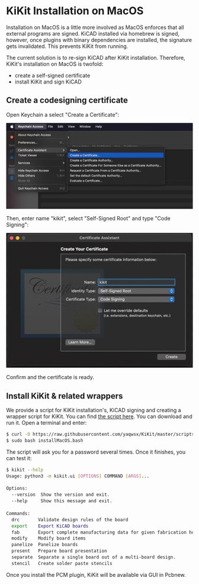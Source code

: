 # KiKit Installation on MacOS

Installation on MacOS is a little more involved as MacOS enforces that all
external programs are signed. KiCAD installed via homebrew is signed, however,
once plugins with binary dependencies are installed, the signature gets
invalidated. This prevents KiKit from running.

The current solution is to re-sign KiCAD after KiKit installation. Therefore,
KiKit's installation on MacOS is twofold:
- create a self-signed certificate
- install KiKit and sign KiCAD

## Create a codesigning certificate

Open Keychain a select "Create a Certificate":

![](../resources/key-1.png)

Then, enter name "kikit", select "Self-Signed Root" and type "Code Signing":

![](../resources/key-2.png)

Confirm and the certificate is ready.

## Install KiKit & related wrappers

We provide a script for KiKit installation's, KiCAD signing and creating a
wrapper script for KiKit. You can find [the script
here](https://raw.githubusercontent.com/yaqwsx/KiKit/master/scripts/installMacOS.bash).
You can download and run it. Open a terminal and enter:

```.bash
$ curl -O https://raw.githubusercontent.com/yaqwsx/KiKit/master/scripts/installMacOS.bash
$ sudo bash installMacOS.bash
```

The script will ask you for a password several times. Once it finishes, you can
test it:

```.bash
$ kikit --help
Usage: python3 -m kikit.ui [OPTIONS] COMMAND [ARGS]...

Options:
  --version  Show the version and exit.
  --help     Show this message and exit.

Commands:
  drc       Validate design rules of the board
  export    Export KiCAD boards
  fab       Export complete manufacturing data for given fabrication houses
  modify    Modify board items
  panelize  Panelize boards
  present   Prepare board presentation
  separate  Separate a single board out of a multi-board design.
  stencil   Create solder paste stencils
```

Once you install the PCM plugin, KiKit will be available via GUI in Pcbnew.
